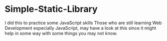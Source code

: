 # Simple-Static-Library
I did this to practice some JavaScript skills
Those who are still learning Web Development especially JavaScript, may have a look at this since it might help in some way with some things you may not know.
